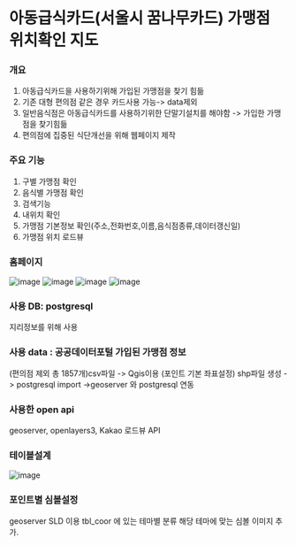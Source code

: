 # 아동급식카드(서울시 꿈나무카드) 가맹점 위치확인 지도

### 개요
1) 아동급식카드을 사용하기위해 가입된 가맹점을 찾기 힘듦
2) 기존 대형 편의점 같은 경우 카드사용 가능-> data제외  
3) 일반음식점은 아동급식카드를 사용하기위한 단말기설치를 해야함 -> 가입한 가맹점을 찾기힘듦
4) 편의점에 집중된 식단개선을 위해 웹페이지 제작


### 주요 기능
1) 구별 가맹점 확인
2) 음식별 가맹점 확인
3) 검색기능
4) 내위치 확인
5) 가맹점 기본정보 확인(주소,전화번호,이름,음식점종류,데이터갱신일)
6) 가맹점 위치 로드뷰 

### 홈페이지
![image](https://user-images.githubusercontent.com/64793712/86597566-e0952a00-bfd6-11ea-9127-6cae4e94a4e2.png)
![image](https://user-images.githubusercontent.com/64793712/86597698-091d2400-bfd7-11ea-924a-0decd8fb19d2.png)
![image](https://user-images.githubusercontent.com/64793712/86597777-29e57980-bfd7-11ea-8a6b-8b7c7c3077dd.png)
![image](https://user-images.githubusercontent.com/64793712/86597871-4aadcf00-bfd7-11ea-99eb-5959104fe7b4.png)

### 사용 DB: postgresql
지리정보를 위해 사용







### 사용 data : 공공데이터포털 가입된 가맹점 정보
(편의점 제외 총 1857개)csv파일 ->   Qgis이용 (포인트 기본 좌표설정) shp파일 생성 -> postgresql import
->geoserver 와 postgresql 연동




### 사용한 open api
geoserver, openlayers3, Kakao 로드뷰 API






### 테이블설계
![image](https://user-images.githubusercontent.com/64793712/86595411-a70eef80-bfd3-11ea-969a-84f24435f112.png)


### 포인트별 심볼설정
geoserver SLD 이용 tbl_coor 에  있는 테마별 분류 해당 테마에 맞는 심볼 이미지 추가. 





